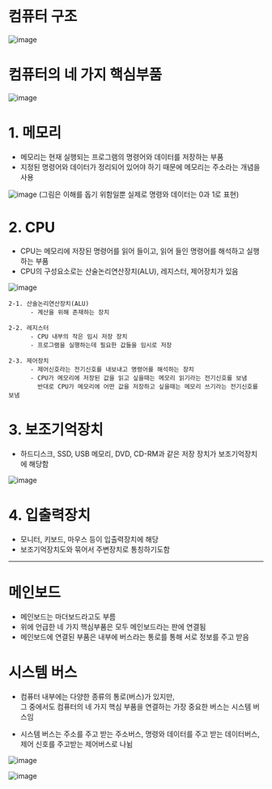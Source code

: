 # 컴퓨터 구조 
![image](https://github.com/user-attachments/assets/816a112f-9032-4cf5-a11b-6aadd79e6627)

# 컴퓨터의 네 가지 핵심부품
![image](https://github.com/user-attachments/assets/45cac209-497f-4c60-886e-347e835e8afd)

# 1. 메모리 
  - 메모리는 현재 실행되는 프로그램의 명령어와 데이터를 저장하는 부품
  - 지정된 명령어와 데이터가 정리되어 있어야 하기 때문에 메모리는 주소라는 개념을 사용
    
  ![image](https://github.com/user-attachments/assets/1e13bd4c-e789-4c9f-b0f2-dac8753e14d1)
(그림은 이해를 돕기 위함일뿐 실제로 명령와 데이터는 0과 1로 표현)

# 2. CPU
  - CPU는 메모리에 저장된 명령어를 읽어 들이고, 읽어 들인 명령어를 해석하고 실행하는 부품
  - CPU의 구성요소로는 산술논리연산장치(ALU), 레지스터, 제어장치가 있음
    
  ![image](https://github.com/user-attachments/assets/b98b08bc-b4f1-4823-9f20-a10caec3ab0e)

    2-1. 산술논리연산장치(ALU) 
          - 계산을 위해 존재하는 장치
          
    2-2. 레지스터
          - CPU 내부의 작은 임시 저장 장치
          - 프로그램을 실행하는데 필요한 값들을 임시로 저장
          
    2-3. 제어장치
          - 제어신호라는 전기신호를 내보내고 명령어를 해석하는 장치
          - CPU가 메모리에 저장된 값을 읽고 싶을때는 메모리 읽기라는 전기신호를 보냄
            반대로 CPU가 메모리에 어떤 값을 저장하고 싶을때는 메모리 쓰기라는 전기신호를 보냄

# 3. 보조기억장치
   - 하드디스크, SSD, USB 메모리, DVD, CD-RM과 같은 저장 장치가 보조기억장치에 해당함
     
![image](https://github.com/user-attachments/assets/688c69a1-a19f-440f-a1de-6c4eba3af78d)

# 4. 입출력장치
   - 모니터, 키보드, 마우스 등이 입출력장치에 해당
   - 보조기억장치도와 묶어서 주변장치로 통칭하기도함 
<hr>

# 메인보드
   - 메인보드는 마더보드라고도 부름
   - 위에 언급한 네 가지 핵심부품은 모두 메인보드라는 판에 연결됨
   - 메인보드에 연결된 부품은 내부에 버스라는 통로를 통해 서로 정보를 주고 받음

# 시스템 버스
   - 컴퓨터 내부에는 다양한 종류의 통로(버스)가 있지만, <br>
     그 중에서도 컴퓨터의 네 가지 핵심 부품을 연결하는 가장 중요한 버스는 시스템 버스임
     
   - 시스템 버스는 주소를 주고 받는 주소버스, 명령와 데이터를 주고 받는 데이터버스, 제어 신호를 주고받는 제어버스로 나뉨
     
![image](https://github.com/user-attachments/assets/c72e763d-efb5-4495-8a87-27deb8c36e82)

![image](https://github.com/user-attachments/assets/bcbd2ea3-58d9-4990-ad5d-0394df443870)

 
  
